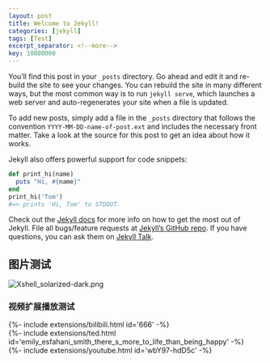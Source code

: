 ```yaml
---
layout: post
title: Welcome to Jekyll!
categories: [jekyll]
tags: [Test]
excerpt_separator: <!--more-->
key: 10000000
---
```


You’ll find this post in your `_posts` directory. Go ahead and edit it and re-build the site to see your changes. You can rebuild the site in many different ways, but the most common way is to run `jekyll serve`, which launches a web server and auto-regenerates your site when a file is updated.

<!--more-->

To add new posts, simply add a file in the `_posts` directory that follows the convention `YYYY-MM-DD-name-of-post.ext` and includes the necessary front matter. Take a look at the source for this post to get an idea about how it works.

Jekyll also offers powerful support for code snippets:

```ruby
def print_hi(name)
  puts "Hi, #{name}"
end
print_hi('Tom')
#=> prints 'Hi, Tom' to STDOUT.
```

Check out the [Jekyll docs][jekyll-docs] for more info on how to get the most out of Jekyll. File all bugs/feature requests at [Jekyll’s GitHub repo][jekyll-gh]. If you have questions, you can ask them on [Jekyll Talk][jekyll-talk].

[jekyll-docs]: https://jekyllrb.com/docs/home
[jekyll-gh]:   https://github.com/jekyll/jekyll
[jekyll-talk]: https://talk.jekyllrb.com/

## 图片测试
![Xshell_solarized-dark.png](https://s2.loli.net/2022/03/22/wag4OD8G15pxENS.png)

### 视频扩展播放测试
<div>{%- include extensions/bilibili.html id='666' -%}</div>

<div>{%- include extensions/ted.html id='emily_esfahani_smith_there_s_more_to_life_than_being_happy' -%}</div>

<div>{%- include extensions/youtube.html id='wbY97-hdD5c' -%}</div>